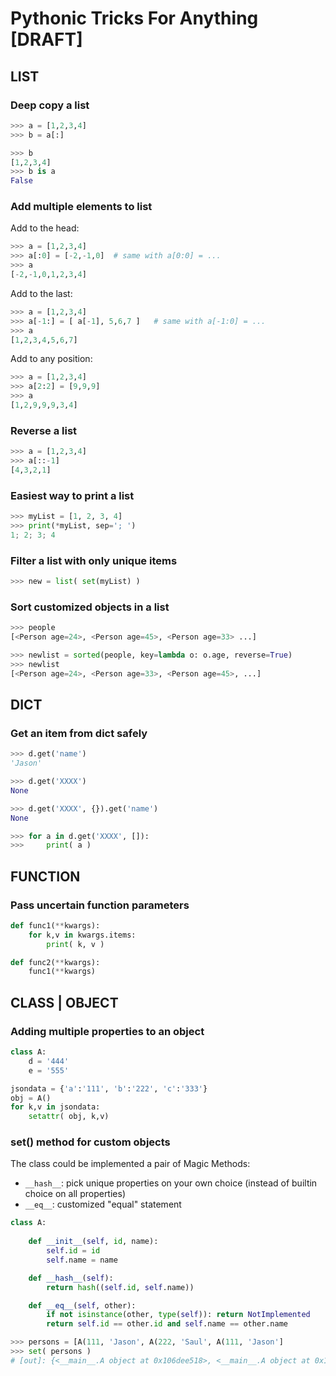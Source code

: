 # Pythonic Tricks For Anything [DRAFT]


## LIST


### Deep copy a list

```py
>>> a = [1,2,3,4]
>>> b = a[:]

>>> b
[1,2,3,4]
>>> b is a
False
```

### Add multiple elements to list

Add to the head:
```py
>>> a = [1,2,3,4]
>>> a[:0] = [-2,-1,0]  # same with a[0:0] = ...
>>> a
[-2,-1,0,1,2,3,4]
```

Add to the last:
```py
>>> a = [1,2,3,4]
>>> a[-1:] = [ a[-1], 5,6,7 ]   # same with a[-1:0] = ...
>>> a
[1,2,3,4,5,6,7]
```

Add to any position:
```py
>>> a = [1,2,3,4]
>>> a[2:2] = [9,9,9]
>>> a
[1,2,9,9,9,3,4]
```


### Reverse a list

```py
>>> a = [1,2,3,4]
>>> a[::-1]
[4,3,2,1]
```


### Easiest way to print a list

```py
>>> myList = [1, 2, 3, 4]
>>> print(*myList, sep='; ')
1; 2; 3; 4
```

### Filter a list with only unique items

```py
>>> new = list( set(myList) )
```

### Sort customized objects in a list

```py
>>> people
[<Person age=24>, <Person age=45>, <Person age=33> ...]

>>> newlist = sorted(people, key=lambda o: o.age, reverse=True)
>>> newlist
[<Person age=24>, <Person age=33>, <Person age=45>, ...]
```


## DICT

### Get an item from dict safely

```py
>>> d.get('name')
'Jason'

>>> d.get('XXXX')
None

>>> d.get('XXXX', {}).get('name')
None

>>> for a in d.get('XXXX', []):
>>>     print( a )

```


## FUNCTION

### Pass uncertain function parameters

```py
def func1(**kwargs):
    for k,v in kwargs.items:
        print( k, v )

def func2(**kwargs):
    func1(**kwargs)
```


## CLASS | OBJECT


### Adding multiple properties to an object

```py
class A:
    d = '444'
    e = '555'

jsondata = {'a':'111', 'b':'222', 'c':'333'}
obj = A()
for k,v in jsondata:
    setattr( obj, k,v)
```


### set() method for custom objects

The class could be implemented a pair of Magic Methods:
- `__hash__`: pick unique properties on your own choice (instead of builtin choice on all properties)
- `__eq__`: customized "equal" statement

```py
class A:
 
    def __init__(self, id, name):
        self.id = id
        self.name = name

    def __hash__(self):
        return hash((self.id, self.name))

    def __eq__(self, other):
        if not isinstance(other, type(self)): return NotImplemented
        return self.id == other.id and self.name == other.name

>>> persons = [A(111, 'Jason', A(222, 'Saul', A(111, 'Jason']
>>> set( persons )
# [out]: {<__main__.A object at 0x106dee518>, <__main__.A object at 0x106dee4e0>}
```

